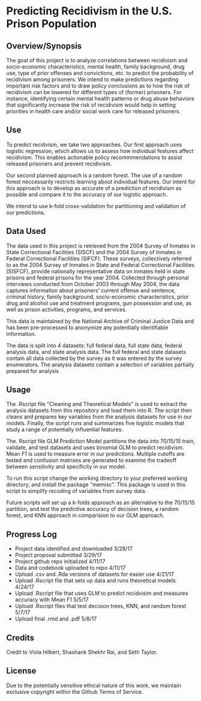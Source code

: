 # Predicting Recidivism in the U.S. Prison Population

## Overview/Synopsis
The goal of this project is to analyze correlations between recidivism and socio-economic characteristics, mental health, family background, drug use, type of prior offenses and convictions, etc. to predict the probability of recidivism among prisoners. We intend to make predictions regarding important risk factors and to draw policy conclusions as to how the risk of recidivism can be lowered for different types of (former) prisoners. For instance, identifying certain mental health patterns or drug abuse behaviors that significantly increase the risk of recidivism would help in setting priorities in health care and/or social work care for released prisoners.

## Use
To predict recidvism, we take two approaches. Our first approach uses logistic regression, which allows us to assess how individual features affect recidivism. This enables actionable policy recommmendations to assist released prisoners and prevent recidivism.

Our second planned approach is a random forest. The use of a random forest neccessarily restricts learning about individual features. Our intent for this approach is to develop as accurate of a prediction of recidivism as possible and compare it to the accuracy of our logistic approach. 

We intend to use k-fold cross-validation for partitioning and validation of our predictions. 

## Data Used
The data used in this project is retrieved from the 2004 Survey of Inmates in State Correctional Facilities (SISCF) and the 2004 Survey of Inmates in Federal Correctional Facilities (SIFCF). These surveys, collectively referred to as the 2004 Survey of Inmates in State and Federal Correctional Facilities (SISFCF), provide nationally representative data on inmates held in state prisons and federal prisons for the year 2004. Collected through personal interviews conducted from October 2003 through May 2004, the data captures information about prisoners’ current offense and sentence, criminal history, family background, socio-economic characteristics, prior drug and alcohol use and treatment programs, gun possession and use, as well as prison activities, programs, and services. 

This data is maintained by the National Archive of Criminal Justice Data and has been pre-processed to anonymize any potentially identifiable information. 

The data is split into 4 datasets: full federal data, full state data, federal analysis data, and state analysis data. The full federal and state datasets contain all data collected by the survey as it was entered by the survey enumerators. The analysis datasets contain a selection of variables partially prepared for analysis 

## Usage
The .Rscript file "Cleaning and Theoretical Models" is used to extract the analysis datasets from this repository and load them into R. The script then cleans and prepares key variables from the analysis datasets for use in our models. Finally, the script runs and summarizes five logistic models that study a range of potentially influential features. 

The. Rscript file GLM Prediction Model partitions the data into 70/15/15 train, validate, and test datasets and uses binomial GLM to predict recidivism. Mean F1 is used to measure error in our predictions. Multiple cutoffs are tested and confusion matrixes are generated to examine the tradeoff between sensitivity and specificity in our model.

To run this script change the working directory to your preferred working directory, and install the package "memisc". This package is used in this script to simplify recoding of variables from survey data. 

Future scripts will set up a k-folds approach as an alternative to the 70/15/15 partition, and test the predictive accuracy of decision trees, a random forest, and KNN approach in comparision to our GLM approach. 

## Progress Log
- Project data identified and downloaded 3/28/17
- Project proposal submitted 3/29/17
- Project github repo initialized 4/11/17
- Data and codebook uploaded to repo 4/11/17
- Upload .csv and .Rda versions of datasets for easier use 4/21/17
- Upload .Rscript file that sets up data and runs theoretical models 4/24/17
- Upload .Rscript file that uses GLM to predict recidvisim and measures accuracy with Mean F1 5/5/17
- Upload .Rscript files that test decision trees, KNN, and random forest 5/7/17
- Upload final .rmd and .pdf 5/8/17

## Credits
Credit to Viola Hilbert, Shashank Shekhr Rai, and Seth Taylor.

## License
Due to the potentially sensitive ethical nature of this work, we maintain exclusive copyright within the Github Terms of Service. 
